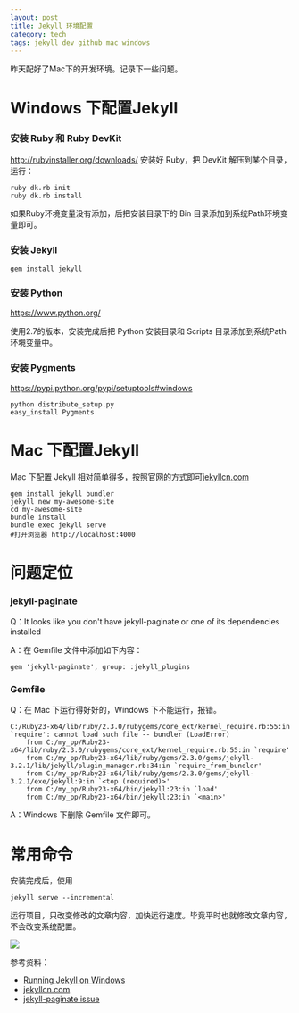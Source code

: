 ```yaml
---
layout: post
title: Jekyll 环境配置
category: tech
tags: jekyll dev github mac windows
---
```


昨天配好了Mac下的开发环境。记录下一些问题。

# Windows 下配置Jekyll

### 安装 Ruby 和 Ruby DevKit

<http://rubyinstaller.org/downloads/>
安装好 Ruby，把 DevKit 解压到某个目录，运行：

    ruby dk.rb init
    ruby dk.rb install
    
如果Ruby环境变量没有添加，后把安装目录下的 Bin 目录添加到系统Path环境变量即可。

### 安装 Jekyll

    gem install jekyll
    
### 安装 Python
<https://www.python.org/>

使用2.7的版本，安装完成后把 Python 安装目录和 Scripts 目录添加到系统Path环境变量中。

### 安装 Pygments
<https://pypi.python.org/pypi/setuptools#windows>

    python distribute_setup.py
    easy_install Pygments



# Mac 下配置Jekyll

Mac 下配置 Jekyll 相对简单得多，按照官网的方式即可[jekyllcn.com](http://jekyllcn.com)

    gem install jekyll bundler
    jekyll new my-awesome-site
    cd my-awesome-site
    bundle install
    bundle exec jekyll serve
    #打开浏览器 http://localhost:4000

# 问题定位

### jekyll-paginate

Q：It looks like you don't have jekyll-paginate or one of its dependencies installed
    
A：在 Gemfile 文件中添加如下内容：
    
    gem 'jekyll-paginate', group: :jekyll_plugins

### Gemfile

Q：在 Mac 下运行得好好的，Windows 下不能运行，报错。

    C:/Ruby23-x64/lib/ruby/2.3.0/rubygems/core_ext/kernel_require.rb:55:in `require': cannot load such file -- bundler (LoadError)
        from C:/my_pp/Ruby23-x64/lib/ruby/2.3.0/rubygems/core_ext/kernel_require.rb:55:in `require'
        from C:/my_pp/Ruby23-x64/lib/ruby/gems/2.3.0/gems/jekyll-3.2.1/lib/jekyll/plugin_manager.rb:34:in `require_from_bundler'
        from C:/my_pp/Ruby23-x64/lib/ruby/gems/2.3.0/gems/jekyll-3.2.1/exe/jekyll:9:in `<top (required)>'
        from C:/my_pp/Ruby23-x64/bin/jekyll:23:in `load'
        from C:/my_pp/Ruby23-x64/bin/jekyll:23:in `<main>'

A：Windows 下删除 Gemfile 文件即可。
    
    
# 常用命令

安装完成后，使用

    jekyll serve --incremental
    
运行项目，只改变修改的文章内容，加快运行速度。毕竟平时也就修改文章内容，不会改变系统配置。

![](http://7vigrt.com1.z0.glb.clouddn.com/blog/pic/201701/filehelper_1484842466183_40.png)

参考资料：

* [Running Jekyll on Windows](http://www.madhur.co.in/blog/2011/09/01/runningjekyllwindows.html)
* [jekyllcn.com](http://jekyllcn.com)
* [jekyll-paginate issue](https://github.com/jekyll/jekyll/issues/4124)